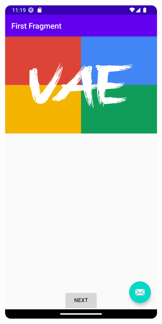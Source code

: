![plot](https://github.com/3dgraphicsplus/vulkan-android-engine/blob/development/vaetest-java/Screenshot_20230103_112224.png?raw=true)
